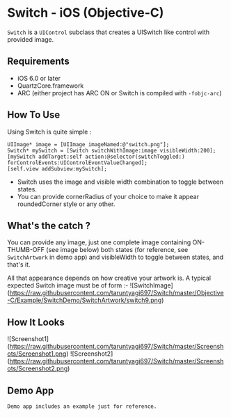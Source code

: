 # Switch - iOS (Objective-C)

`Switch` is a `UIControl` subclass that creates a UISwitch like control with provided image.

## Requirements
* iOS 6.0 or later
* QuartzCore.framework
* ARC (either project has ARC ON or Switch is compiled with `-fobjc-arc`)

## How To Use
Using Switch is quite simple :

    UIImage* image = [UIImage imageNamed:@"switch.png"];
    Switch* mySwitch = [Switch switchWithImage:image visibleWidth:200];
    [mySwitch addTarget:self action:@selector(switchToggled:) forControlEvents:UIControlEventValueChanged];
    [self.view addSubview:mySwitch];

* Switch uses the image and visible width combination to toggle between states.
* You can provide cornerRadius of your choice to make it appear roundedCorner style or any other.

## What's the catch ?
You can provide any image, just one complete image containing ON-THUMB-OFF (see image below) both states
(for reference, see `SwitchArtwork` in demo app) 
and visibleWidth to toggle between states, and that's it.

All that appearance depends on how creative your artwork is.
A typical expected Switch image must be of form :-
![SwitchImage] (https://raw.githubusercontent.com/taruntyagi697/Switch/master/Objective-C/Example/SwitchDemo/SwitchArtwork/switch9.png)

## How It Looks
![Screenshot1] (https://raw.githubusercontent.com/taruntyagi697/Switch/master/Screenshots/Screenshot1.png)
![Screenshot2] (https://raw.githubusercontent.com/taruntyagi697/Switch/master/Screenshots/Screenshot2.png)

    
## Demo App
    Demo app includes an example just for reference.